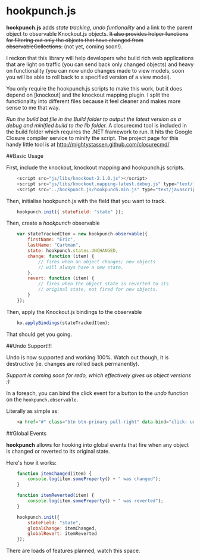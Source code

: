 hookpunch.js
============

**hookpunch.js** adds *state tracking*, *undo funtionality* and a link to the parent object to observable Knockout.js objects. ~~It also provides helper functions for filtering out only the objects that have changed from observableCollections.~~ (not yet, coming soon!).

I reckon that this library will help developers who build rich web applications that are light on traffic (you can send back only changed objects) and heavy on functionality (you can now undo changes made to view models, soon you will be able to roll back to a specified version of a view model).

You only require the hookpunch.js scripts to make this work, but it does depend on [knockout] and the knockout mapping plugin. I split the functionality into different files because it feel cleaner and makes more sense to me that way. 

*Run the build.bat file in the Build folder to output the latest version as a debug and minified build to the lib folder.* A closurecmd tool is included in the build folder which requires the .NET framework to run. It hits the Google Closure compiler service to minify the script. The project page for this handy little tool is at http://mightystassen.github.com/closurecmd/

##Basic Usage

First, include the knockout, knockout mapping and hookpunch.js scripts.

```js
	<script src="js/libs/knockout-2.1.0.js"></script>
	<script src="js/libs/knockout.mapping-latest.debug.js" type="text/javascript"></script>
    <script src="../hookpunch.js/hookpunch.min.js" type="text/javascript"></script>
```

Then, initialise hookpunch.js with the field that you want to track.

```js
	hookpunch.init({ stateField: "state" });
```

Then, create a *hookpunch* observable

```js
	var stateTrackedItem = new hookpunch.observable({
        firstName: "Eric",
        lastName: "Cartman",
        state: hookpunch.states.UNCHANGED,
        change: function (item) {
            // fires when an object changes; new objects 
			// will always have a new state.
        },
        revert: function (item) {
			// fires when the object state is reverted to its 
			// original state, not fired for new objects.
        }
    });
```
Then, apply the Knockout.js bindings to the observable

```js
	ko.applyBindings(stateTrackedItem);
```

That should get you going.

##Undo Support!!!

Undo is now supported and working 100%. Watch out though, it is destructive (ie. changes are rolled back permanently).

*Support is coming soon for redo, which effectively gives us object versions :)*

In a foreach, you can bind the click event for a button to the *undo* function on the `hookpunch.observable`. 

Literally as simple as:

```html
	<a href="#" class="btn btn-primary pull-right" data-bind="click: undo">
```

##Global Events

**hookpunch** allows for hooking into global events that fire when any object is changed or reverted to its original state. 

Here's how it works:

```js
    function itemChanged(item) {
        console.log(item.someProperty() + " was changed");
    }

    function itemReverted(item) {
        console.log(item.someProperty() + " was reverted");
    }

    hookpunch.init({ 
		stateField: "state", 
		globalChange: itemChanged, 
		globalRevert: itemReverted 
	});
```

There are loads of features planned, watch this space.
